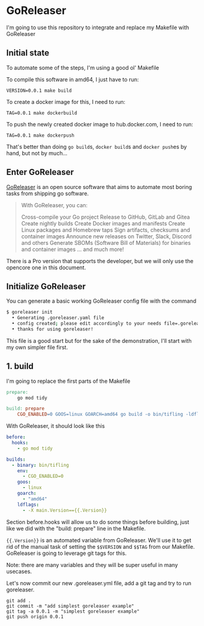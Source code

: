 # GoReleaser

I'm going to use this repository to integrate and replace my Makefile with GoReleaser

## Initial state

To automate some of the steps, I'm using a good ol' Makefile

To compile this software in amd64, I just have to run:

```
VERSION=0.0.1 make build
```

To create a docker image for this, I need to run:

```
TAG=0.0.1 make dockerbuild
```

To push the newly created docker image to hub.docker.com, I need to run:

```
TAG=0.0.1 make dockerpush
```

That's better than doing `go build`s, `docker build`s and `docker push`es by hand, but not by much...

## Enter GoReleaser

[GoReleaser](https://goreleaser.com/) is an open source software that aims to automate most boring tasks from shipping go software. 

> With GoReleaser, you can:
>
>    Cross-compile your Go project
>    Release to GitHub, GitLab and Gitea
>    Create nightly builds
>    Create Docker images and manifests
>    Create Linux packages and Homebrew taps
>    Sign artifacts, checksums and container images
>    Announce new releases on Twitter, Slack, Discord and others
>    Generate SBOMs (Software Bill of Materials) for binaries and container images
>    ... and much more!

There is a Pro version that supports the developer, but we will only use the opencore one in this document.

## Initialize GoReleaser

You can generate a basic working GoReleaser config file with the command

```bash
$ goreleaser init
  • Generating .goreleaser.yaml file
  • config created; please edit accordingly to your needs file=.goreleaser.yaml
  • thanks for using goreleaser!
```

This file is a good start but for the sake of the demonstration, I'll start with my own simpler file first.

## 1. build

I'm going to replace the first parts of the Makefile

```makefile
prepare:
	go mod tidy

build: prepare
	CGO_ENABLED=0 GOOS=linux GOARCH=amd64 go build -o bin/tifling -ldflags "-X main.Version=$$VERSION" main.go
```

With GoReleaser, it should look like this

```yaml
before:
  hooks:
    - go mod tidy

builds:
  - binary: bin/tifling
    env:
      - CGO_ENABLED=0
    goos:
      - linux
    goarch:
      - "amd64"
    ldflags:
      - -X main.Version=={{.Version}}
```

Section before.hooks will allow us to do some things before building, just like we did with the "build: prepare" line in the Makefile.

`{{.Version}}` is an automated variable from GoReleaser. We'll use it to get rid of the manual task of setting the `$$VERSION` and `$$TAG` from our Makefile. GoReleaser is going to leverage git tags for this.

Note: there are many variables and they will be super useful in many usecases. 

Let's now commit our new .goreleaser.yml file, add a git tag and try to run goreleaser.

```
git add .
git commit -m "add simplest goreleaser example"
git tag -a 0.0.1 -m "simplest goreleaser example"
git push origin 0.0.1
```
